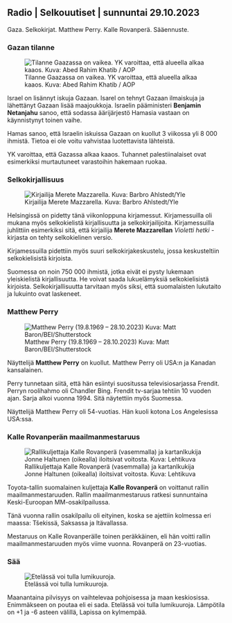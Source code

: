 ## Radio | Selkouutiset | sunnuntai 29.10.2023

Gaza. Selkokirjat. Matthew Perry. Kalle Rovanperä. Sääennuste.

### Gazan tilanne

<figure>
<img src="https://images.cdn.yle.fi/image/upload/c_crop,h_3780,w_6720,x_0,y_700/ar_1.7777777777777777,c_fill,g_faces,h_675,w_1200/dpr_1.0/q_auto:eco/f_auto/fl_lossy/v1698587757/39-1192921653e641fc4a70" class="aw-zhx2sq hyCAoR" alt="Tilanne Gaazassa on vaikea. YK varoittaa, että alueella alkaa kaaos. Kuva: Abed Rahim Khatib / AOP" />
<figcaption aria-hidden="true"><span>Tilanne Gaazassa on vaikea. YK varoittaa, että alueella alkaa kaaos.</span><span> Kuva: Abed Rahim Khatib / AOP</span></figcaption>
</figure>

Israel on lisännyt iskuja Gazaan. Isarel on tehnyt Gazaan ilmaiskuja ja lähettänyt Gazaan lisää maajoukkoja. Israelin pääministeri **Benjamin Netanjahu** sanoo, että sodassa äärijärjestö Hamasia vastaan on käynnistynyt toinen vaihe.

Hamas sanoo, että Israelin iskuissa Gazaan on kuollut 3 viikossa yli 8 000 ihmistä. Tietoa ei ole voitu vahvistaa luotettavista lähteistä.

YK varoittaa, että Gazassa alkaa kaaos. Tuhannet palestiinalaiset ovat esimerkiksi murtautuneet varastoihin hakemaan ruokaa.

### Selkokirjallisuus

<figure>
<img src="https://images.cdn.yle.fi/image/upload/c_crop,h_3159,w_5616,x_0,y_0/ar_1.7777777777777777,c_fill,g_faces,h_675,w_1200/dpr_1.0/q_auto:eco/f_auto/fl_lossy/v1620995152/39-806292609e6be113e02" class="aw-zhx2sq hyCAoR" alt="Kirjailija Merete Mazzarella. Kuva: Barbro Ahlstedt/Yle" />
<figcaption aria-hidden="true"><span>Kirjailija Merete Mazzarella.</span><span> Kuva: Barbro Ahlstedt/Yle</span></figcaption>
</figure>

Helsingissä on pidetty tänä viikonloppuna kirjamessut. Kirjamessuilla oli mukana myös selkokielistä kirjallisuutta ja selkokirjailijoita. Kirjamessuilla juhlittiin esimerkiksi sitä, että kirjailija **Merete Mazzarellan** *Violetti hetki* -kirjasta on tehty selkokielinen versio.

Kirjamessuilla pidettiin myös suuri selkokirjakeskustelu, jossa keskusteltiin selkokielisistä kirjoista.

Suomessa on noin 750 000 ihmistä, jotka eivät ei pysty lukemaan yleiskielistä kirjallisuutta. He voivat saada lukuelämyksiä selkokielisistä kirjoista. Selkokirjallisuutta tarvitaan myös siksi, että suomalaisten lukutaito ja lukuinto ovat laskeneet.

### Matthew Perry

<figure>
<img src="https://images.cdn.yle.fi/image/upload/c_crop,h_2329,w_4141,x_0,y_54/ar_1.7777777777777777,c_fill,g_faces,h_675,w_1200/dpr_1.0/q_auto:eco/f_auto/fl_lossy/v1698579698/39-1192810653dd4bb051f5" class="aw-zhx2sq hyCAoR" alt="Matthew Perry (19.8.1969 – 28.10.2023) Kuva: Matt Baron/BEI/Shutterstock" />
<figcaption aria-hidden="true"><span>Matthew Perry (19.8.1969 – 28.10.2023)</span><span> Kuva: Matt Baron/BEI/Shutterstock</span></figcaption>
</figure>

Näyttelijä **Matthew Perry** on kuollut. Matthew Perry oli USA:n ja Kanadan kansalainen.

Perry tunnetaan siitä, että hän esiintyi suositussa televisiosarjassa Frendit. Perryn roolihahmo oli Chandler Bing. Frendit tv-sarjaa tehtiin 10 vuoden ajan. Sarja alkoi vuonna 1994. Sitä näytettiin myös Suomessa.

Näyttelijä Matthew Perry oli 54-vuotias. Hän kuoli kotona Los Angelesissa USA:ssa.

### Kalle Rovanperän maailmanmestaruus

<figure>
<img src="https://images.cdn.yle.fi/image/upload/c_crop,h_2406,w_4278,x_0,y_445/ar_1.7777777777777777,c_fill,g_faces,h_675,w_1200/dpr_1.0/q_auto:eco/f_auto/fl_lossy/v1698587806/39-1192922653e645d852bc" class="aw-zhx2sq hyCAoR" alt="Rallikuljettaja Kalle Rovanperä (vasemmalla) ja kartanlkukija Jonne Haltunen (oikealla) iloitsivat voitosta. Kuva: Lehtikuva" />
<figcaption aria-hidden="true"><span>Rallikuljettaja Kalle Rovanperä (vasemmalla) ja kartanlkukija Jonne Haltunen (oikealla) iloitsivat voitosta.</span><span> Kuva: Lehtikuva</span></figcaption>
</figure>

Toyota-tallin suomalainen kuljettaja **Kalle Rovanperä** on voittanut rallin maailmanmestaruuden. Rallin maailmanmestaruus ratkesi sunnuntaina Keski-Euroopan MM-osakilpailussa.

Tänä vuonna rallin osakilpailu oli eityinen, koska se ajettiin kolmessa eri maassa: Tšekissä, Saksassa ja Itävallassa.

Mestaruus on Kalle Rovanperälle toinen peräkkäinen, eli hän voitti rallin maailmanmestaruuden myös viime vuonna. Rovanperä on 23-vuotias.

### Sää

<figure>
<img src="https://images.cdn.yle.fi/image/upload/c_crop,h_1080,w_1919,x_0,y_0/ar_1.7777777777777777,c_fill,g_faces,h_675,w_1200/dpr_1.0/q_auto:eco/f_auto/fl_lossy/v1698594490/39-1192967653e7ea05e07b" class="aw-zhx2sq hyCAoR" alt="Etelässä voi tulla lumikuuroja." />
<figcaption aria-hidden="true"><span>Etelässä voi tulla lumikuuroja.</span></figcaption>
</figure>

Maanantaina pilvisyys on vaihtelevaa pohjoisessa ja maan keskiosissa. Enimmäkseen on poutaa eli ei sada. Etelässä voi tulla lumikuuroja. Lämpötila on +1 ja -6 asteen välillä, Lapissa on kylmempää.
